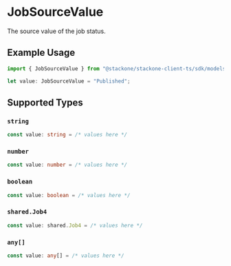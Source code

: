 # JobSourceValue

The source value of the job status.

## Example Usage

```typescript
import { JobSourceValue } from "@stackone/stackone-client-ts/sdk/models/shared";

let value: JobSourceValue = "Published";
```

## Supported Types

### `string`

```typescript
const value: string = /* values here */
```

### `number`

```typescript
const value: number = /* values here */
```

### `boolean`

```typescript
const value: boolean = /* values here */
```

### `shared.Job4`

```typescript
const value: shared.Job4 = /* values here */
```

### `any[]`

```typescript
const value: any[] = /* values here */
```

